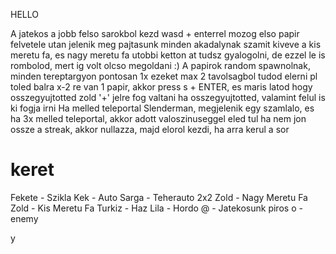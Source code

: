 HELLO


A jatekos a jobb felso sarokbol kezd
wasd + enterrel mozog
elso papir felvetele utan jelenik meg pajtasunk
minden akadalynak szamit kiveve a kis meretu fa, es nagy meretu fa
utobbi ketton at tudsz gyalogolni, de ezzel le is rombolod, mert ig volt olcso megoldani :)
A papirok random spawnolnak, minden tereptargyon pontosan 1x
ezeket max 2 tavolsagbol tudod elerni
pl toled balra x-2 re van 1 papir, akkor press s + ENTER, es maris latod hogy osszegyujtotted
zold '+' jelre fog valtani ha osszegyujtotted, valamint felul is ki fogja irni
Ha melled teleportal Slenderman, megjelenik egy szamlalo, es ha 3x melled teleportal, akkor adott valoszinuseggel eled tul
ha nem jon ossze a streak, akkor nullazza, majd elorol kezdi, ha arra kerul a sor

# keret
Fekete - Szikla
Kek - Auto
Sarga - Teherauto
2x2 Zold - Nagy Meretu Fa
Zold - Kis Meretu Fa
Turkiz - Haz
Lila - Hordo
@ - Jatekosunk
piros o - enemy

y
